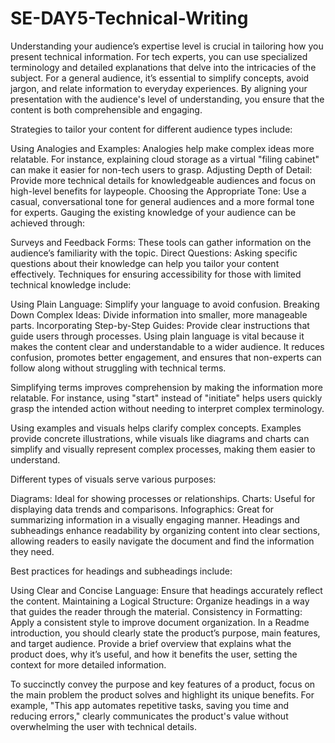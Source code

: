 # SE-DAY5-Technical-Writing
Understanding your audience’s expertise level is crucial in tailoring how you present technical information. For tech experts, you can use specialized terminology and detailed explanations that delve into the intricacies of the subject. For a general audience, it’s essential to simplify concepts, avoid jargon, and relate information to everyday experiences. By aligning your presentation with the audience's level of understanding, you ensure that the content is both comprehensible and engaging.

Strategies to tailor your content for different audience types include:

Using Analogies and Examples: Analogies help make complex ideas more relatable. For instance, explaining cloud storage as a virtual "filing cabinet" can make it easier for non-tech users to grasp.
Adjusting Depth of Detail: Provide more technical details for knowledgeable audiences and focus on high-level benefits for laypeople.
Choosing the Appropriate Tone: Use a casual, conversational tone for general audiences and a more formal tone for experts.
Gauging the existing knowledge of your audience can be achieved through:

Surveys and Feedback Forms: These tools can gather information on the audience’s familiarity with the topic.
Direct Questions: Asking specific questions about their knowledge can help you tailor your content effectively.
Techniques for ensuring accessibility for those with limited technical knowledge include:

Using Plain Language: Simplify your language to avoid confusion.
Breaking Down Complex Ideas: Divide information into smaller, more manageable parts.
Incorporating Step-by-Step Guides: Provide clear instructions that guide users through processes.
Using plain language is vital because it makes the content clear and understandable to a wider audience. It reduces confusion, promotes better engagement, and ensures that non-experts can follow along without struggling with technical terms.

Simplifying terms improves comprehension by making the information more relatable. For instance, using "start" instead of "initiate" helps users quickly grasp the intended action without needing to interpret complex terminology.

Using examples and visuals helps clarify complex concepts. Examples provide concrete illustrations, while visuals like diagrams and charts can simplify and visually represent complex processes, making them easier to understand.

Different types of visuals serve various purposes:

Diagrams: Ideal for showing processes or relationships.
Charts: Useful for displaying data trends and comparisons.
Infographics: Great for summarizing information in a visually engaging manner.
Headings and subheadings enhance readability by organizing content into clear sections, allowing readers to easily navigate the document and find the information they need.

Best practices for headings and subheadings include:

Using Clear and Concise Language: Ensure that headings accurately reflect the content.
Maintaining a Logical Structure: Organize headings in a way that guides the reader through the material.
Consistency in Formatting: Apply a consistent style to improve document organization.
In a Readme introduction, you should clearly state the product’s purpose, main features, and target audience. Provide a brief overview that explains what the product does, why it’s useful, and how it benefits the user, setting the context for more detailed information.

To succinctly convey the purpose and key features of a product, focus on the main problem the product solves and highlight its unique benefits. For example, "This app automates repetitive tasks, saving you time and reducing errors," clearly communicates the product's value without overwhelming the user with technical details.